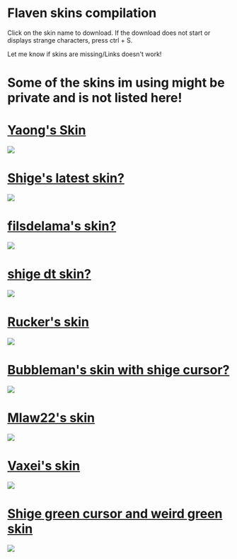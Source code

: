 # Flaven skins compilation


Click on the skin name to download. If the download does not start or displays strange characters, press ctrl + S.

Let me know if skins are missing/Links doesn't work!

# Some of the skins im using might be private and is not listed here!

# [Yaong's Skin](https://puu.sh/t6HtJ/7476506810.osk) 
![](https://flaven.iys.io/QwVBWO.jpg)

# [Shige's latest skin?](https://flaven.iys.io/4U32jp.osk) 
![](https://flaven.iys.io/mauxg2.jpg)

# [filsdelama's skin?](http://puu.sh/v14aa/aac80ff3db.osk) 
![](https://flaven.iys.io/mCtf2M.jpg)

# [shige dt skin?](https://flaven.iys.io/31r9BJ.osk) 
![](https://flaven.iys.io/3fUii3.jpg)

# [Rucker's skin](https://puu.sh/uF8pE.osk) 
![](https://flaven.iys.io/JjHX6P.jpg)

# [Bubbleman's skin with shige cursor?](https://flaven.iys.io/EOu0r1.osk) 
![](https://flaven.iys.io/sbdBQf.jpg)

# [Mlaw22's skin](https://flaven.iys.io/Zfh5wv.osk)
![](https://flaven.iys.io/WxrU6A.jpg)

# [Vaxei's skin](http://puu.sh/uFJx9/27c88251e9.osk)
![](https://flaven.iys.io/yREzRw.jpg)

# [Shige green cursor and weird green skin](https://flaven.iys.io/WCR6ld.osk)
![](https://flaven.iys.io/7WougA.jpg)
